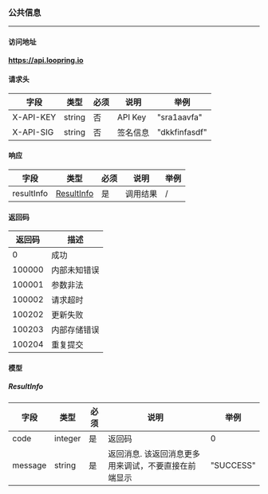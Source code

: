 ### 公共信息
----

#### 访问地址

**https://api.loopring.io**

#### 请求头

| 字段 |  类型 | 必须 | 说明 | 举例 |
| ---- | ---- | ---- |   ----   |  --- |
| X-API-KEY | string | 否 | API Key | "sra1aavfa" |
| X-API-SIG | string | 否 | 签名信息 | "dkkfinfasdf" |

#### 响应

| 字段 |  类型 | 必须 | 说明 | 举例 |
| ---- | ---- | ---- | ---- | ---- |
| resultInfo | <a href="#ResultInfo">ResultInfo</a> | 是 | 调用结果 | / |

#### 返回码
| 返回码 | 描述 |
| ---- | ---- |
| 0 | 成功 |
| 100000 | 内部未知错误 |
| 100001 | 参数非法 |
| 100002 | 请求超时 |
| 100202 | 更新失败 |
| 100203 | 内部存储错误 |
| 100204 | 重复提交 |

#### 模型

##### ResultInfo
<span id="ResultInfo"></span>

| 字段 |  类型 | 必须 | 说明 | 举例 |
| ---- | ---- | ---- |   ----   |  --- |
| code | integer | 是 | 返回码 | 0 |
| message | string | 是 | 返回消息.  该返回消息更多用来调试，不要直接在前端显示 | "SUCCESS" |